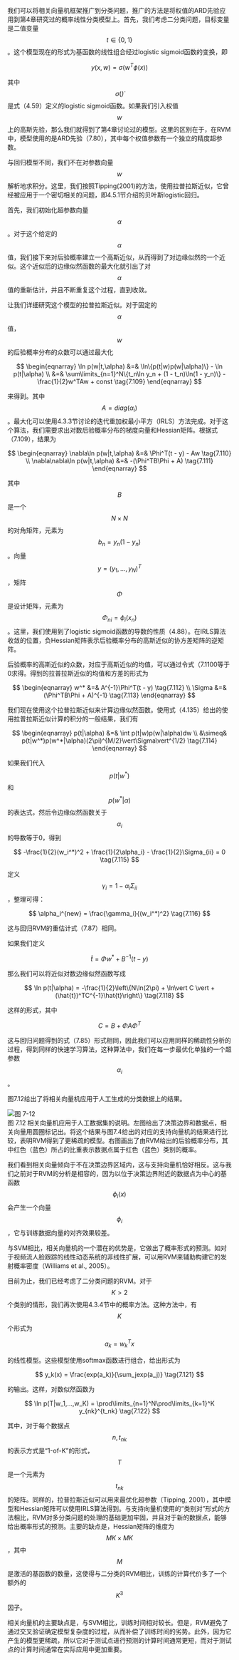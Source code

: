 我们可以将相关向量机框架推广到分类问题，推广的方法是将权值的ARD先验应用到第4章研究过的概率线性分类模型上。首先，我们考虑二分类问题，目标变量是二值变量$$ t \in \{0, 1\} $$。这个模型现在的形式为基函数的线性组合经过logistic sigmoid函数的变换，即    

$$
y(x,w) = \sigma(w^T\phi(x)) \tag{7.108}
$$

其中$$ \sigma(\dot) $$是式（4.59）定义的logistic sigmoid函数。如果我们引入权值$$ w $$上的高斯先验，那么我们就得到了第4章讨论过的模型。这里的区别在于，在RVM中，模型使用的是ARD先验（7.80），其中每个权值参数有一个独立的精度超参数。    

与回归模型不同，我们不在对参数向量$$ w $$解析地求积分。这里，我们按照Tipping(2001)的方法，使用拉普拉斯近似，它曾经被应用于一个密切相关的问题，即4.5.1节介绍的贝叶斯logistic回归。    

首先，我们初始化超参数向量$$ \alpha $$。对于这个给定的$$ \alpha $$值，我们接下来对后验概率建立一个高斯近似，从而得到了对边缘似然的一个近似。这个近似后的边缘似然函数的最大化就引出了对$$ \alpha $$值的重新估计，并且不断重复这个过程，直到收敛。    

让我们详细研究这个模型的拉普拉斯近似。对于固定的$$ \alpha $$值，$$ w $$的后验概率分布的众数可以通过最大化

$$
\begin{eqnarray}
\ln p(w|t,\alpha) &=& \ln\{p(t|w)p(w|\alpha)\} - \ln p(t|\alpha) \\
&=& \sum\limits_{n=1}^N\{t_n\ln y_n + (1 - t_n)\ln(1 - y_n)\} - \frac{1}{2}w^TAw + const \tag{7.109}
\end{eqnarray}
$$

来得到。其中$$ A = diag(\alpha_i) $$。最大化可以使用4.3.3节讨论的迭代重加权最小平方（IRLS）方法完成。对于这个算法，我们需要求出对数后验概率分布的梯度向量和Hessian矩阵。根据式（7.109），结果为    

$$
\begin{eqnarray}
\nabla\ln p(w|t,\alpha) &=& \Phi^T(t - y) - Aw \tag{7.110} \\
\nabla\nabla\ln p(w|t,\alpha) &=& -(\Phi^TB\Phi + A) \tag{7.111}
\end{eqnarray}
$$

其中$$ B $$是一个$$ N \times N $$的对角矩阵，元素为$$ b_n = y_n(1 − y_n) $$。向量$$ y = (y_1,...,y_N)^T $$，矩阵$$ \Phi $$是设计矩阵，元素为$$ \Phi_{ni} = \phi_i(x_n) $$。这里，我们使用到了logistic sigmoid函数的导数的性质（4.88）。在IRLS算法收敛的位置，负Hessian矩阵表示后验概率分布的高斯近似的协方差矩阵的逆矩阵。    

后验概率的高斯近似的众数，对应于高斯近似的均值，可以通过令式（7.1100等于0求得。得到的拉普拉斯近似的均值和方差的形式为    

$$
\begin{eqnarray}
w^* &=& A^{-1}\Phi^T(t - y) \tag{7.112} \\
\Sigma &=& (\Phi^TB\Phi + A)^{-1} \tag{7.113}
\end{eqnarray}
$$

我们现在使用这个拉普拉斯近似来计算边缘似然函数。使用式（4.135）给出的使用拉普拉斯近似计算的积分的一般结果，我们有    

$$
\begin{eqnarray}
p(t|\alpha) &=& \int p(t|w)p(w|\alpha)dw \\
&\simeq& p(t|w^*)p(w^*|\alpha)(2\pi)^{M/2}\vert\Sigma\vert^{1/2} \tag{7.114}
\end{eqnarray}
$$

如果我们代入$$ p(t|w^*) $$和$$ p(w^*|\alpha) $$的表达式，然后令边缘似然函数关于$$ \alpha_i $$的导数等于0，得到    

$$
-\frac{1}{2}(w_i^*)^2 + \frac{1}{2\alpha_i} - \frac{1}{2}\Sigma_{ii} = 0 \tag{7.115}
$$

定义$$ \gamma_i = 1 − \alpha_i\Sigma_{ii} $$，整理可得：    

$$
\alpha_i^{new} = \frac{\gamma_i}{(w_i^*)^2} \tag{7.116}
$$

这与回归RVM的重估计式（7.87）相同。    


如果我们定义    

$$
\hat{t} = \Phi w^* + B^{-1}(t - y) \tag{7.117}
$$

那么我们可以将近似对数边缘似然函数写成

$$
\ln p(t|\alpha) = -\frac{1}{2}\left\{N\ln(2\pi) + \ln\vert C \vert + (\hat{t})^TC^{-1}\hat{t}\right\} \tag{7.118}
$$

这样的形式，其中    

$$
C = B + \Phi A \Phi^T \tag{7.119}
$$

这与回归问题得到的式（7.85）形式相同，因此我们可以应用同样的稀疏性分析的过程，得到同样的快速学习算法，这种算法中，我们在每一步最优化单独的一个超参数$$ \alpha_i $$。    

图7.12给出了将相关向量机应用于人工生成的分类数据上的结果。

![图 7-12](images/rvm_example.png)      
图 7.12 相关向量机应用于人工数据集的说明。左图给出了决策边界和数据点，相关向量用圆圈标记出。将这个结果与图7.4给出的对应的支持向量机的结果进行比较，表明RVM得到了更稀疏的模型。右图画出了由RVM给出的后验概率分布，其中红色（蓝色）所占的比重表示数据点属于红色（蓝色）类别的概率。

我们看到相关向量倾向于不在决策边界区域内，这与支持向量机恰好相反。这与我们之前对于RVM的分析是相容的，因为以位于决策边界附近的数据点为中心的基函数$$ \phi_i(x) $$会产生一个向量$$ \phi_i $$，它与训练数据向量的对齐效果较差。    

与SVM相比，相关向量机的一个潜在的优势是，它做出了概率形式的预测。如对于视频流人脸跟踪的线性动态系统的非线性扩展，可以用RVM来辅助构建它的发射概率密度（Williams et al., 2005）。    

目前为止，我们已经考虑了二分类问题的RVM。对于$$ K > 2 $$个类别的情形，我们再次使用4.3.4节中的概率方法。这种方法中，有$$ K $$个形式为

$$
a_k = w_k^Tx \tag{7.120}
$$

的线性模型。这些模型使用softmax函数进行组合，给出形式为

$$
y_k(x) = \frac{exp(a_k)}{\sum_jexp(a_j)} \tag{7.121}
$$

的输出。这样，对数似然函数为    

$$
\ln p(T|w_1,...,w_K) = \prod\limits_{n=1}^N\prod\limits_{k=1}^K y_{nk}^{t_nk} \tag{7.122}
$$

其中，对于每个数据点$$ n,t_{nk} $$的表示方式是“1-of-K”的形式，$$ T $$是一个元素为$$ t_{nk} $$的矩阵。同样的，拉普拉斯近似可以用来最优化超参数（Tipping, 2001），其中模型和Hessian矩阵可以使用IRLS算法得到。与支持向量机使用的“类别对”形式的方法相比，RVM对多分类问题的处理的基础更加牢固，并且对于新的数据点，能够给出概率形式的预测。主要的缺点是，Hessian矩阵的维度为$$ MK \times MK
$$，其中$$ M $$是激活的基函数的数量，这使得与二分类的RVM相比，训练的计算代价多了一个额外的$$ K^3 $$因子。    

相关向量机的主要缺点是，与SVM相比，训练时间相对较长。但是，RVM避免了通过交叉验证确定模型复杂度的过程，从而补偿了训练时间的劣势。此外，因为它产生的模型更稀疏，所以它对于测试点进行预测的计算时间通常更短，而对于测试点的计算时间通常在实际应用中更加重要。


